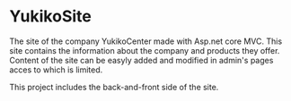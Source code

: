 # YukikoSite
The site of the company YukikoCenter made with Asp.net core MVC. This site contains the information about the company and products they offer.
Content of the site can be easyly added and modified in admin's pages acces to which is limited.

This project includes the back-and-front side of the site.
